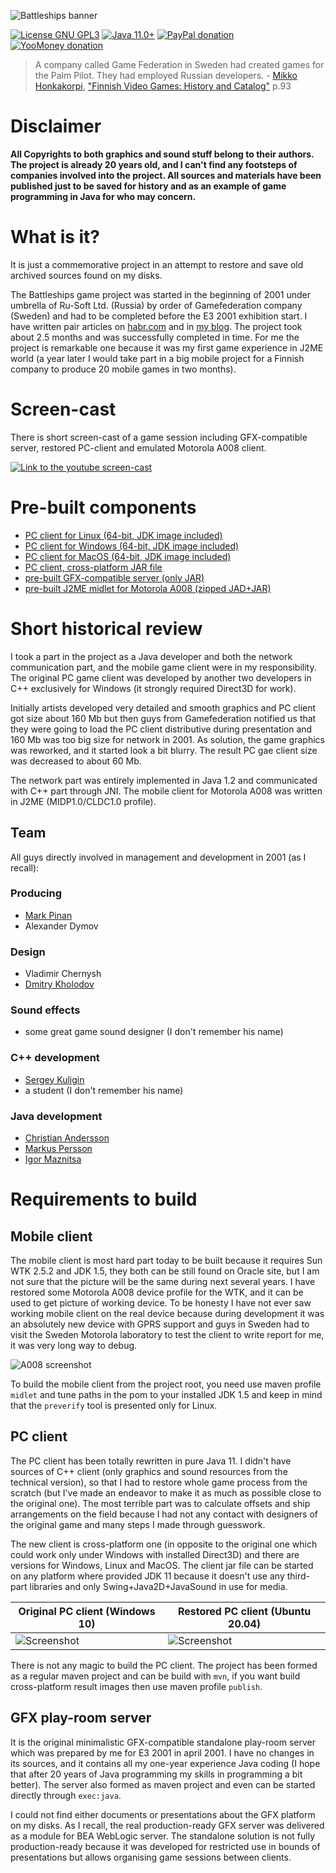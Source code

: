 ![Battleships banner](assets/github_banner.png)

[![License GNU GPL3](https://img.shields.io/badge/license-GNU%20GPL%203-yellow.svg)](http://www.gnu.org/licenses/gpl.html)
[![Java 11.0+](https://img.shields.io/badge/java-11.0%2b-green.svg)](http://www.oracle.com/technetwork/java/javase/downloads/index.html)
[![PayPal donation](https://img.shields.io/badge/donation-PayPal-cyan.svg)](https://www.paypal.com/cgi-bin/webscr?cmd=_s-xclick&hosted_button_id=AHWJHJFBAWGL2)
[![YooMoney donation](https://img.shields.io/badge/donation-Yoo.money-blue.svg)](https://yoomoney.ru/to/41001158080699)

> A company called Game Federation in Sweden had created games for the Palm Pilot. They had employed Russian developers. - [Mikko Honkakorpi](https://www.linkedin.com/in/mikkoh/), ["Finnish Video Games: History and Catalog"](https://www.amazon.com/Finnish-Video-Games-History-Catalog/dp/0786499621) p.93

# Disclaimer
__All Copyrights to both graphics and sound stuff belong to their authors. The project is already 20 years old, and I can't find any footsteps of companies involved into the project. All sources and materials have been published just to be saved for history and as an example of game programming in Java for who may concern.__    

# What is it?
It is just a commemorative project in an attempt to restore and save old archived sources found on my disks.

The Battleships game project was started in the beginning of 2001 under umbrella of Ru-Soft Ltd. (Russia) by order of Gamefederation company (Sweden) and had to be completed before the E3 2001 exhibition start. I have written pair articles on [habr.com](https://habr.com/ru/post/458124/) and in [my blog](http://raydac.blogspot.com/2015/05/the-battleships-game-e3-2001.html). The project took about 2.5 months and was successfully completed in time. For me the project is remarkable one because it was my first game experience in J2ME world (a year later I would take part in a big mobile project for a Finnish company to produce 20 mobile games in two months).

# Screen-cast
There is short screen-cast of a game session including GFX-compatible server, restored PC-client and emulated Motorola A008 client.

[![Link to the youtube screen-cast](assets/game-session-screenshot-youtube.jpg)](http://www.youtube.com/watch?v=f1cfqRjnRgk "Battleships screencast")

# Pre-built components
- [PC client for Linux (64-bit, JDK image included)](https://github.com/raydac/battleships-resurrection/releases/download/1.0.0/battleships-resurrection-1.0.0-linux-x64-withjdk.tar.gz)
- [PC client for Windows (64-bit, JDK image included)](https://github.com/raydac/battleships-resurrection/releases/download/1.0.0/battleships-resurrection-1.0.0-windows-x64-withjdk.zip)
- [PC client for MacOS (64-bit, JDK image included)](https://github.com/raydac/battleships-resurrection/releases/download/1.0.0/battleships-resurrection-1.0.0-macos-x64-withjdk.zip)
- [PC client, cross-platform JAR file](https://github.com/raydac/battleships-resurrection/releases/download/1.0.0/battleships-resurrection-1.0.0.jar)  
- [pre-built GFX-compatible server (only JAR)](https://github.com/raydac/battleships-resurrection/releases/download/1.0.0/gfx-playroom-server-1.0.0.jar)
- [pre-built J2ME midlet for Motorola A008 (zipped JAD+JAR)](https://github.com/raydac/battleships-resurrection/releases/download/1.0.0/BattleShip_A008.zip)

# Short historical review
I took a part in the project as a Java developer and both the network communication part, and the mobile game client were in my responsibility. The original PC game client was developed by another two developers in C++ exclusively for Windows (it strongly required Direct3D for work).

Initially artists developed very detailed and smooth graphics and PC client got size about 160 Mb but then guys from Gamefederation notified us that they were going to load the PC client distributive during presentation and 160 Mb was too big size for network in 2001. As solution, the game graphics was reworked, and it started look a bit blurry. The result PC gae client size was decreased to about 60 Mb.

The network part was entirely implemented in Java 1.2 and communicated with C++ part through JNI. The mobile client for Motorola A008 was written in J2ME (MIDP1.0/CLDC1.0 profile).

## Team

All guys directly involved in management and development in 2001 (as I recall): 

### Producing

- [Mark Pinan](https://www.linkedin.com/in/markpinan/)
- Alexander Dymov

### Design

- Vladimir Chernysh
- [Dmitry Kholodov](https://www.linkedin.com/in/dmitry-kholodov-39394661/)

### Sound effects

- some great game sound designer (I don't remember his name)

### C++ development

- [Sergey Kuligin](https://www.linkedin.com/in/sergeykuligin/)
- a student (I don't remember his name)

### Java development

- [Christian Andersson](https://www.linkedin.com/in/christianand/)
- [Markus Persson](https://www.linkedin.com/in/markus-persson-7282513/)
- [Igor Maznitsa](https://www.linkedin.com/in/igormaznitsa/)

# Requirements to build

## Mobile client
The mobile client is most hard part today to be built because it requires Sun WTK 2.5.2 and JDK 1.5, they both can be still found on Oracle site, but I am not sure that the picture will be the same during next several years. I have restored some Motorola A008 device profile for the WTK, and it can be used to get picture of working device. To be honesty I have not ever saw working mobile client on the real device because during development it was an absolutely new device with GPRS support and guys in Sweden had to visit the Sweden Motorola laboratory to test the client to write report for me, it was very long way to debug.

![A008 screenshot](battleships-resurrection/battleships-client-a008/assets/emulator_screenshot.jpg)

To build the mobile client from the project root, you need use maven profile `midlet` and tune paths in the pom to your installed JDK 1.5 and keep in mind that the `preverify` tool is presented only for Linux. 

## PC client
The PC client has been totally rewritten in pure Java 11. I didn't have sources of C++ client (only graphics and sound resources from the technical version), so that I had to restore whole game process from the scratch (but I've made an endeavor to make it as much as possible close to the original one). The most terrible part was to calculate offsets and ship arrangements on the field because I had not any contact with designers of the original game and many steps I made through guesswork. 

The new client is cross-platform one (in opposite to the original one which could work only under Windows with installed Direct3D) and there are versions for Windows, Linux and MacOS. The client jar file can be started on any platform where provided JDK 11 because it doesn't use any third-part libraries and only Swing+Java2D+JavaSound in use for media.  

| Original PC client (Windows 10)                       | Restored PC client (Ubuntu 20.04)                |
| ----------------------------------------------------- | ------------------------------------------------ |
| ![Screenshot](assets/original_win_game_screenshot.jpg)|![Screenshot](assets/restored_game_screenshot.jpg)|

There is not any magic to build the PC client. The project has been formed as a regular maven project and can be build with `mvn`, if you want build cross-platform result images then use maven profile `publish`.

## GFX play-room server

It is the original minimalistic GFX-compatible standalone play-room server which was prepared by me for E3 2001 in april 2001. I have no changes in its sources, and it contains all my one-year experience Java coding (I hope that after 20 years of Java programming my skills in programming a bit better).
The server also formed as maven project and even can be started directly through `exec:java`.

I could not find either documents or presentations about the GFX platform on my disks. As I recall, the real production-ready GFX server was delivered as a module for BEA WebLogic server. The standalone solution is not fully production-ready because it was developed for restricted use in bounds of presentations but allows organising game sessions between clients.
